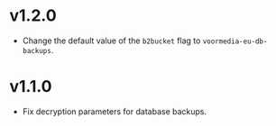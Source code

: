 # v1.2.0

* Change the default value of the `b2bucket` flag to `voormedia-eu-db-backups`.

# v1.1.0

* Fix decryption parameters for database backups.
